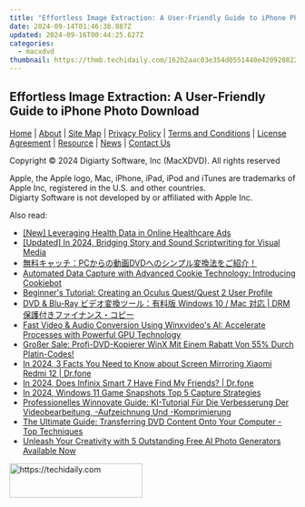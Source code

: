 ```yaml
---
title: "Effortless Image Extraction: A User-Friendly Guide to iPhone Photo Download"
date: 2024-09-14T01:46:38.887Z
updated: 2024-09-16T00:44:25.627Z
categories:
  - macxdvd
thumbnail: https://thmb.techidaily.com/162b2aac03e354d0551440e420920822fdecda6764b32f863c3da9da1ce561fb.jpg
---
```


## Effortless Image Extraction: A User-Friendly Guide to iPhone Photo Download

[Home](https://tools.techidaily.com/macxdvd/products/) | [About](https://tools.techidaily.com/macxdvd/products/) | [Site Map](https://tools.techidaily.com/macxdvd/products/) | [Privacy Policy](https://tools.techidaily.com/macxdvd/products/) | [Terms and Conditions](https://tools.techidaily.com/macxdvd/products/) | [License Agreement](https://tools.techidaily.com/macxdvd/products/) | [Resource](https://tools.techidaily.com/macxdvd/products/) | [News](https://tools.techidaily.com/macxdvd/products/) | [Contact Us](https://tools.techidaily.com/macxdvd/products/)

Copyright © 2024 Digiarty Software, Inc (MacXDVD). All rights reserved

Apple, the Apple logo, Mac, iPhone, iPad, iPod and iTunes are trademarks of Apple Inc, registered in the U.S. and other countries.  
Digiarty Software is not developed by or affiliated with Apple Inc.

<ins class="adsbygoogle"
     style="display:block"
     data-ad-format="autorelaxed"
     data-ad-client="ca-pub-7571918770474297"
     data-ad-slot="1223367746"></ins>

<ins class="adsbygoogle"
     style="display:block"
     data-ad-client="ca-pub-7571918770474297"
     data-ad-slot="8358498916"
     data-ad-format="auto"
     data-full-width-responsive="true"></ins>

<span class="atpl-alsoreadstyle">Also read:</span>
<div><ul>
<li><a href="https://extra-skills.techidaily.com/new-leveraging-health-data-in-online-healthcare-ads/"><u>[New] Leveraging Health Data in Online Healthcare Ads</u></a></li>
<li><a href="https://vp-tips.techidaily.com/updated-in-2024-bridging-story-and-sound-scriptwriting-for-visual-media/"><u>[Updated] In 2024, Bridging Story and Sound Scriptwriting for Visual Media</u></a></li>
<li><a href="https://solve-lab.techidaily.com/1725286127764-pcdvd/"><u>無料キャッチ：PCからの動画DVDへのシンプル変換法をご紹介！</u></a></li>
<li><a href="https://some-guidance.techidaily.com/automated-data-capture-with-advanced-cookie-technology-introducing-cookiebot/"><u>Automated Data Capture with Advanced Cookie Technology: Introducing Cookiebot</u></a></li>
<li><a href="https://techtrends.techidaily.com/beginners-tutorial-creating-an-oculus-questquest-2-user-profile/"><u>Beginner's Tutorial: Creating an Oculus Quest/Quest 2 User Profile</u></a></li>
<li><a href="https://solve-lab.techidaily.com/dvd-and-blu-ray-windows-10-mac-drm/"><u>DVD & Blu-Ray ビデオ変換ツール：有料版 Windows 10 / Mac 対応 | DRM 保護付きファイナンス・コピー</u></a></li>
<li><a href="https://solve-lab.techidaily.com/fast-video-and-audio-conversion-using-winxvideos-ai-accelerate-processes-with-powerful-gpu-technology/"><u>Fast Video & Audio Conversion Using Winxvideo's AI: Accelerate Processes with Powerful GPU Technology</u></a></li>
<li><a href="https://solve-lab.techidaily.com/grosser-sale-profi-dvd-kopierer-winx-mit-einem-rabatt-von-55-durch-platin-codes/"><u>Großer Sale: Profi-DVD-Kopierer WinX Mit Einem Rabatt Von 55% Durch Platin-Codes!</u></a></li>
<li><a href="https://screen-mirror.techidaily.com/in-2024-3-facts-you-need-to-know-about-screen-mirroring-xiaomi-redmi-12-drfone-by-drfone-android/"><u>In 2024, 3 Facts You Need to Know about Screen Mirroring Xiaomi Redmi 12 | Dr.fone</u></a></li>
<li><a href="https://review-topics.techidaily.com/in-2024-does-infinix-smart-7-have-find-my-friends-drfone-by-drfone-virtual-android/"><u>In 2024, Does Infinix Smart 7 Have Find My Friends? | Dr.fone</u></a></li>
<li><a href="https://screen-sharing-recording.techidaily.com/in-2024-windows-11-game-snapshots-top-5-capture-strategies/"><u>In 2024, Windows 11 Game Snapshots Top 5 Capture Strategies</u></a></li>
<li><a href="https://solve-lab.techidaily.com/professionelles-winnovate-guide-ki-tutorial-fur-die-verbesserung-der-videobearbeitung-aufzeichnung-und-komprimierung/"><u>Professionelles Winnovate Guide: KI-Tutorial Für Die Verbesserung Der Videobearbeitung, -Aufzeichnung Und -Komprimierung</u></a></li>
<li><a href="https://solve-lab.techidaily.com/the-ultimate-guide-transferring-dvd-content-onto-your-computer-top-techniques/"><u>The Ultimate Guide: Transferring DVD Content Onto Your Computer - Top Techniques</u></a></li>
<li><a href="https://tech-haven.techidaily.com/unleash-your-creativity-with-5-outstanding-free-ai-photo-generators-available-now/"><u>Unleash Your Creativity with 5 Outstanding Free AI Photo Generators Available Now</u></a></li>
</ul></div>

<!-- affiliate ads begin -->
<a href="https://25home.pxf.io/c/5597632/2123471/16836" target="_top" id="2123471">
  <img src="//a.impactradius-go.com/display-ad/16836-2123471" border="0" alt="https://techidaily.com" width="234" height="60"/>
</a>
<img height="0" width="0" src="https://25home.pxf.io/i/5597632/2123471/16836" style="position:absolute;visibility:hidden;" border="0" />
<!-- affiliate ads end -->

